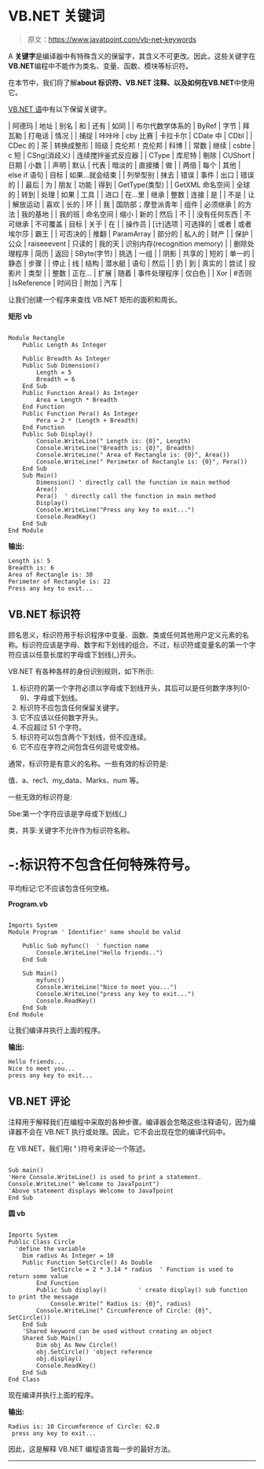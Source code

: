 # VB.NET 关键词

> 原文：<https://www.javatpoint.com/vb-net-keywords>

A **关键字**是编译器中有特殊含义的保留字，其含义不可更改。因此，这些关键字在**VB.NET**编程中不能作为类名、变量、函数、模块等标识符。

在本节中，我们将了解**about 标识符、VB.NET 注释、**以及如何在**VB.NET**中使用它。

[VB.NET 语](https://www.javatpoint.com/vb-net)中有以下保留关键字。

| 阿德玛 | 地址 | 别名 | 和 | 还有 | 如同 |
| 布尔代数学体系的 | ByRef | 字节 | 拜瓦勒 | 打电话 | 情况 |
| 捕捉 | 咔咔咔 | cby 比赛 | 卡拉卡尔 | CDate 中 | CDbl |
| CDec 的 | 茶 | 转换成整形 | 班级 | 克伦邦！克伦邦 | 科博 |
| 常数 | 继续 | csbte | c 短 | CSng(消歧义) | 连续搅拌釜式反应器 |
| CType | 库尼特 | 剔除 | CUShort | 日期 | 小数 |
| 声明 | 默认 | 代表 | 暗淡的 | 直接播 | 做 |
| 两倍 | 每个 | 其他 | else if 语句 | 目标 | 如果…就会结束 |
| 列举型别 | 抹去 | 错误 | 事件 | 出口 | 错误的 |
| 最后 | 为 | 朋友 | 功能 | 得到 | GetType(类型) |
| GetXML 命名空间 | 全球的 | 转到 | 处理 | 如果 | 工具 |
| 进口 | 在…里 | 继承 | 整数 | 连接 | 是 |
| 不是 | 让 | 解放运动 | 喜欢 | 长的 | 环 |
| 我 | 国防部；摩登派青年 | 组件 | 必须继承 | 的方法 | 我的基地 |
| 我的班 | 命名空间 | 缩小 | 新的 | 然后 | 不 |
| 没有任何东西 | 不可继承 | 不可覆盖 | 目标 | 关于 | 在 |
| 操作员 | [计]选项 | 可选择的 | 或者 | 或者埃尔莎 | 霸王 |
| 可否决的 | 推翻 | ParamArray | 部分的 | 私人的 | 财产 |
| 保护 | 公众 | raiseeevent | 只读的 | 我的天 | 识别内存(recognition memory) |
| 删除处理程序 | 简历 | 返回 | SByte(字节) | 挑选 | 一组 |
| 阴影 | 共享的 | 短的 | 单一的 | 静态 | 步骤 |
| 停止 | 线 | 结构 | 潜水艇 | 语句 | 然后 |
| 扔 | 到 | 真实的 | 尝试 | 投影片 | 类型 |
| 整数 | 正在… | 扩展 | 随着 | 事件处理程序 | 仅白色 |
| Xor | #否则 | IsReference | 时间日 | 附加 | 汽车 |

让我们创建一个程序来查找 VB.NET 矩形的面积和周长。

**矩形 vb**

```

Module Rectangle
    Public Length As Integer

    Public Breadth As Integer
    Public Sub Dimension()
        Length = 5
        Breadth = 6
    End Sub
    Public Function Area() As Integer
        Area = Length * Breadth
    End Function
    Public Function Pera() As Integer
        Pera = 2 * (Length + Breadth)
    End Function
    Public Sub Display()
        Console.WriteLine(" Length is: {0}", Length)
        Console.WriteLine("Breadth is: {0}", Breadth)
        Console.WriteLine(" Area of Rectangle is: {0}", Area())
        Console.WriteLine(" Perimeter of Rectangle is: {0}", Pera())
    End Sub
    Sub Main()
        Dimension() ' directly call the function in main method
        Area()
        Pera()  ' directly call the function in main method
        Display()
        Console.WriteLine("Press any key to exit...")
        Console.ReadKey()
    End Sub
End Module

```

**输出:**

```
Length is: 5
Breadth is: 6
Area of Rectangle is: 30
Perimeter of Rectangle is: 22
Press any key to exit...

```

## VB.NET 标识符

顾名思义，标识符用于标识程序中变量、函数、类或任何其他用户定义元素的名称。标识符应该是字母、数字和下划线的组合。不过，标识符或变量名的第一个字符应该以任意长度的字母或下划线(_)开头。

VB.NET 有各种各样的身份识别规则，如下所示:

1.  标识符的第一个字符必须以字母或下划线开头，其后可以是任何数字序列(0-9)、字母或下划线。
2.  标识符不应包含任何保留关键字。
3.  它不应该以任何数字开头。
4.  不应超过 51 个字符。
5.  标识符可以包含两个下划线，但不应连续。
6.  它不应在字符之间包含任何逗号或空格。

通常，标识符是有意义的名称。一些有效的标识符是:

值、a、rec1、my_data、Marks、num 等。

一些无效的标识符是:

5be:第一个字符应该是字母或下划线(_)

类，共享:关键字不允许作为标识符名称。

# -:标识符不包含任何特殊符号。

平均标记:它不应该包含任何空格。

**Program.vb**

```

Imports System
Module Program ' Identifier' name should be valid

    Public Sub myfunc()  ' function name 
        Console.WriteLine("Hello friends..")
    End Sub

    Sub Main()
        myfunc()
        Console.WriteLine("Nice to meet you...")
        Console.WriteLine("press any key to exit...")
        Console.ReadKey()
    End Sub
End Module

```

让我们编译并执行上面的程序。

**输出:**

```
Hello friends...
Nice to meet you...
press any key to exit...

```

## VB.NET 评论

注释用于解释我们在编程中采取的各种步骤。编译器会忽略这些注释语句，因为编译器不会在 VB.NET 执行或处理。因此，它不会出现在您的编译代码中。

在 VB.NET，我们用( **'** )符号来评论一个陈述。

```

Sub main()
'Here Console.WriteLine() is used to print a statement.
Console.WriteLine(" Welcome to JavaTpoint")
'Above statement displays Welcome to JavaTpoint
End Sub

```

**圆 vb**

```

Imports System 
Public Class Circle 
  'define the variable
    Dim radius As Integer = 10 
    Public Function SetCircle() As Double  
            SetCircle = 2 * 3.14 * radius  ' Function is used to return some value
        End Function
        Public Sub display()         ' create display() sub function to print the message 
            Console.Write(" Radius is: {0}", radius)
        Console.WriteLine(" Circumference of Circle: {0}", SetCircle())
    End Sub
    'Shared keyword can be used without creating an object
    Shared Sub Main() 
        Dim obj As New Circle()
        obj.SetCircle() 'object reference
        obj.display()
        Console.ReadKey()
    End Sub
End Class

```

现在编译并执行上面的程序。

**输出:**

```
Radius is: 10 Circumference of Circle: 62.8
 press any key to exit...

```

因此，这是解释 VB.NET 编程语言每一步的最好方法。

* * *